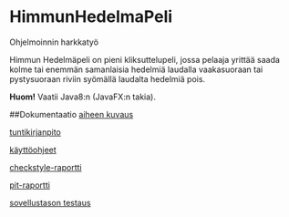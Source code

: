﻿# HimmunHedelmaPeli
Ohjelmoinnin harkkatyö

Himmun Hedelmäpeli on pieni kliksuttelupeli, jossa pelaaja yrittää saada kolme tai enemmän samanlaisia hedelmiä laudalla vaakasuoraan tai pystysuoraan riviin syömällä laudalta hedelmiä pois.

**Huom!** Vaatii Java8:n (JavaFX:n takia).


##Dokumentaatio
[aiheen kuvaus](/dokumentointi/aiheenKuvausJaRakenne.md)

[tuntikirjanpito](/dokumentointi/tuntikirjanpito.md)

[käyttöohjeet](/dokumentointi/kayttoohjeet.md)

[checkstyle-raportti](https://htmlpreview.github.io/?https://github.com/zirinna/HimmunHedelmaPeli/blob/master/dokumentointi/site/checkstyle.html)

[pit-raportti](https://htmlpreview.github.io/?https://github.com/zirinna/HimmunHedelmaPeli/blob/master/dokumentointi/pit/index.html)

[sovellustason testaus](/dokumentointi/sovellustasonTestaus.md)
